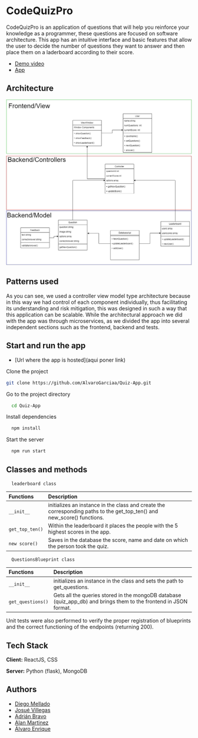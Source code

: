 # CodeQuizPro

CodeQuizPro is an application of questions that will help you reinforce your knowledge as a programmer, these questions are focused on software architecture. This app has an intuitive interface and basic features that allow the user to decide the number of questions they want to answer and then place them on a laderboard according to their score. 

- [Demo video]()
- [App](https://main.d3nw8l4tw4u49m.amplifyapp.com/)

## Architecture

![App Screenshot](https://github.com/AlvaroGarciaa/Quiz-App/blob/main/Assets/Architecture.jpeg)

## Patterns used

As you can see, we used a controller view model type architecture because in this way we had control of each component individually, thus facilitating its understanding and risk mitigation, this was designed in such a way that this application can be scalable.
While the architectural approach we did with the app was through microservices, as we divided the app into several independent sections such as the frontend, backend and tests.

## Start and run the app

- [Url where the app is hosted](aqui poner link)

Clone the project

```bash
git clone https://github.com/AlvaroGarciaa/Quiz-App.git
```

Go to the project directory

```bash
  cd Quiz-App
```

Install dependencies

```bash
  npm install
```

Start the server

```bash
  npm run start
```

## Classes and methods

```http
  leaderboard class
```

| Functions | Description |
| :-------- |:----------- |
|`__init__`     |initializes an instance in the class and create the corresponding paths to the get_top_ten() and new_score() functions.|
| `get_top_ten()`|Within the leaderboard it places the people with the 5 highest scores in the app.|
|`new score()`   |Saves in the database the score, name and date on which the person took the quiz.|

```http
  QuestionsBlueprint class
```

| Functions | Description |
| :-------- |:----------- |
|`__init__` |initializes an instance in the class and sets the path to get_questions.|
|`get_questions()` |Gets all the queries stored in the mongoDB database (quiz_app_db) and brings them to the frontend in JSON format.|

Unit tests were also performed to verify the proper registration of blueprints and the correct functioning of the endpoints (returning 200).

## Tech Stack

**Client:** ReactJS, CSS

**Server:** Python (flask), MongoDB

## Authors

- [Diego Mellado](https://github.com/m3llad0)
- [Josué Villegas](https://github.com/JosueBVN)
- [Adrián Bravo](https://github.com/Adrian101-hnd)
- [Alan Martinez](https://github.com/AlanSaid1)
- [Álvaro Enrique](https://github.com/AlvaroGarciaa)


